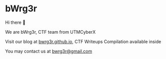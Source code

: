 # bWrg3r

Hi there 👋

We are bWrg3r, CTF team from UTMCyberX

Visit our blog at [bwrg3r.github.io](www.bwrg3r.github.io), CTF Writeups Compilation available inside

You may contact us at [bwrg3r@gmail.com](https://mail.google.com/mail/#inbox?compose=CllgCJZcQscKDcMZKhttddgqrFXBRzFJnGcVJzbdkpRNwjVLTBjdnHXcxvbhhtnzrfDFLZbpbDq)
